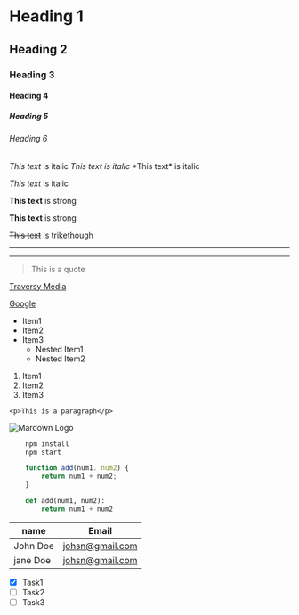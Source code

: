 <!-- 
***THIS IS QUICK BASICALLY FOR LEARNING MARKDOWN LANGUAGE***

note: use "Auto-Open Markdown Preview" 
(an extension for quick review Markdown code)
-->

<!-- Headings -->
# Heading 1
## Heading 2
### Heading 3
#### Heading 4
##### Heading 5
###### Heading 6

<!-- Italics -->
*This text* is italic
_This text is italic_
\*This text\* is italic

_This text_ is italic

<!-- Strong -->
**This text** is strong

__This text__ is strong

<!-- Strikethrough -->

~~This text~~ is trikethough

<!-- Horizontal Rule -->

---
___

<!-- Blockquote -->
> This is a quote

<!-- Links -->

[Traversy Media](https://www.google.com)

[Google][google link]


[google link]: https://www.google.com

<!-- UL -->

* Item1
* Item2
* Item3
  * Nested Item1
  * Nested Item2

1. Item1
2. Item2
3. Item3

<!-- Inline Code Block -->

`<p>This is a paragraph</p>`

<!-- Images -->

![Mardown Logo](https://markdown-here.com/img/icon256.png)

<!-- Github Markdown -->

<!-- Code Blocks -->

```bash
    npm install
    npm start
```

```javascript
    function add(num1. num2) {
        return num1 + num2;
    }
```

```python
    def add(num1, num2):
        return num1 + num2
```

<!-- Tables -->

| name | Email |
| --- | --- |
| John Doe | johsn@gmail.com |
| jane Doe | johsn@gmail.com |

<!-- Task Lists -->

* [x] Task1
* [ ] Task2
* [ ] Task3